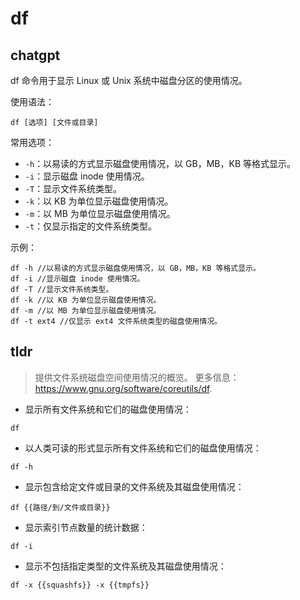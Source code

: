 # df 
## chatgpt 
df 命令用于显示 Linux 或 Unix 系统中磁盘分区的使用情况。

使用语法：

```
df [选项] [文件或目录]
```

常用选项：

- `-h`：以易读的方式显示磁盘使用情况，以 GB，MB，KB 等格式显示。
- `-i`：显示磁盘 inode 使用情况。
- `-T`：显示文件系统类型。
- `-k`：以 KB 为单位显示磁盘使用情况。
- `-m`：以 MB 为单位显示磁盘使用情况。
- `-t`：仅显示指定的文件系统类型。

示例：

```
df -h //以易读的方式显示磁盘使用情况，以 GB，MB，KB 等格式显示。
df -i //显示磁盘 inode 使用情况。
df -T //显示文件系统类型。
df -k //以 KB 为单位显示磁盘使用情况。
df -m //以 MB 为单位显示磁盘使用情况。
df -t ext4 //仅显示 ext4 文件系统类型的磁盘使用情况。
``` 

## tldr 
 
> 提供文件系统磁盘空间使用情况的概览。
> 更多信息：<https://www.gnu.org/software/coreutils/df>.

- 显示所有文件系统和它们的磁盘使用情况：

`df`

- 以人类可读的形式显示所有文件系统和它们的磁盘使用情况：

`df -h`

- 显示包含给定文件或目录的文件系统及其磁盘使用情况：

`df {{路径/到/文件或目录}}`

- 显示索引节点数量的统计数据：

`df -i`

- 显示不包括指定类型的文件系统及其磁盘使用情况：

`df -x {{squashfs}} -x {{tmpfs}}`
